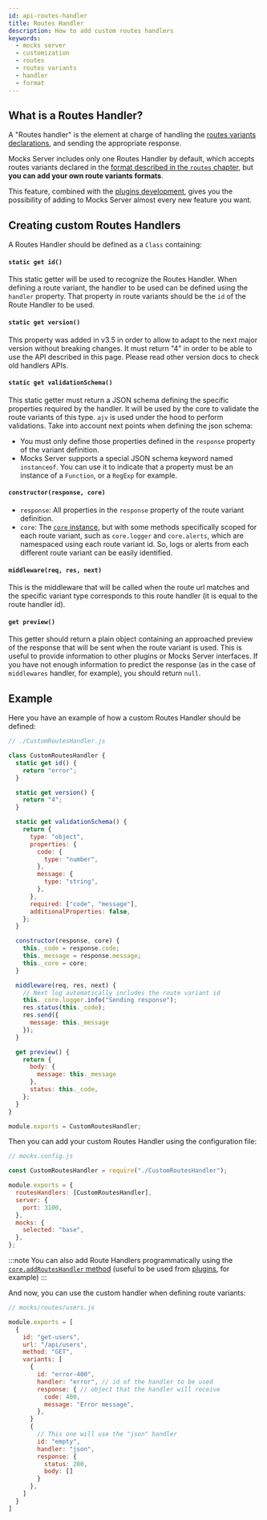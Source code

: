 ```yaml
---
id: api-routes-handler
title: Routes Handler
description: How to add custom routes handlers
keywords:
  - mocks server
  - customization
  - routes
  - routes variants
  - handler
  - format
---
```


## What is a Routes Handler?

A "Routes handler" is the element at charge of handling the [routes variants declarations](get-started-routes.md), and sending the appropriate response.

Mocks Server includes only one Routes Handler by default, which accepts routes variants declared in the [format described in the `routes` chapter](get-started-routes.md), but __you can add your own route variants formats__.

This feature, combined with the [plugins development](plugins-developing-plugins.md), gives you the possibility of adding to Mocks Server almost every new feature you want.

## Creating custom Routes Handlers

A Routes Handler should be defined as a `Class` containing:

#### `static get id()`

This static getter will be used to recognize the Routes Handler. When defining a route variant, the handler to be used can be defined using the `handler` property. That property in route variants should be the `id` of the Route Handler to be used.

#### `static get version()`

This property was added in v3.5 in order to allow to adapt to the next major version without breaking changes. It must return "4" in order to be able to use the API described in this page. Please read other version docs to check old handlers APIs.

#### `static get validationSchema()`

This static getter must return a JSON schema defining the specific properties required by the handler. It will be used by the core to validate the route variants of this type. `ajv` is used under the hood to perform validations. Take into account next points when defining the json schema:

* You must only define those properties defined in the `response` property of the variant definition.
* Mocks Server supports a special JSON schema keyword named `instanceof`. You can use it to indicate that a property must be an instance of a `Function`, or a `RegExp` for example.

#### `constructor(response, core)`

* `response`: All properties in the `response` property of the route variant definition.
* `core`: The [`core` instance](api-mocks-server-api.md), but with some methods specifically scoped for each route variant, such as `core.logger` and `core.alerts`, which are namespaced using each route variant id. So, logs or alerts from each different route variant can be easily identified.

#### `middleware(req, res, next)`

This is the middleware that will be called when the route url matches and the specific variant type corresponds to this route handler (it is equal to the route handler id).

#### `get preview()`

This getter should return a plain object containing an approached preview of the response that will be sent when the route variant is used. This is useful to provide information to other plugins or Mocks Server interfaces. If you have not enough information to predict the response (as in the case of `middlewares` handler, for example), you should return `null`.

## Example

Here you have an example of how a custom Routes Handler should be defined:

```js
// ./CustomRoutesHandler.js

class CustomRoutesHandler {
  static get id() {
    return "error";
  }

  static get version() {
    return "4";
  }

  static get validationSchema() {
    return {
      type: "object",
      properties: {
        code: {
          type: "number",
        },
        message: {
          type: "string",
        },
      },
      required: ["code", "message"],
      additionalProperties: false,
    };
  }

  constructor(response, core) {
    this._code = response.code;
    this._message = response.message;
    this._core = core;
  }

  middleware(req, res, next) {
    // Next log automatically includes the route variant id
    this._core.logger.info("Sending response");
    res.status(this._code);
    res.send({
      message: this._message
    });
  }

  get preview() {
    return {
      body: {
        message: this._message
      },
      status: this._code,
    };
  }
}

module.exports = CustomRoutesHandler;
```

Then you can add your custom Routes Handler using the configuration file:

```javascript
// mocks.config.js

const CustomRoutesHandler = require("./CustomRoutesHandler");

module.exports = {
  routesHandlers: [CustomRoutesHandler],
  server: {
    port: 3100,
  },
  mocks: {
    selected: "base",
  },
};
```

:::note
You can also add Route Handlers programmatically using the [`core.addRoutesHandler` method](api-mocks-server-api.md) (useful to be used from [plugins](plugins-developing-plugins.md), for example)
:::

And now, you can use the custom handler when defining route variants:

```js
// mocks/routes/users.js

module.exports = [
  {
    id: "get-users",
    url: "/api/users",
    method: "GET",
    variants: [
      {
        id: "error-400",
        handler: "error", // id of the handler to be used
        response: { // object that the handler will receive
          code: 400,
          message: "Error message",
        },
      }
      {
        // This one will use the "json" handler
        id: "empty",
        handler: "json",
        response: {
          status: 200,
          body: []
        }
      },
    ]
  }
]
```
